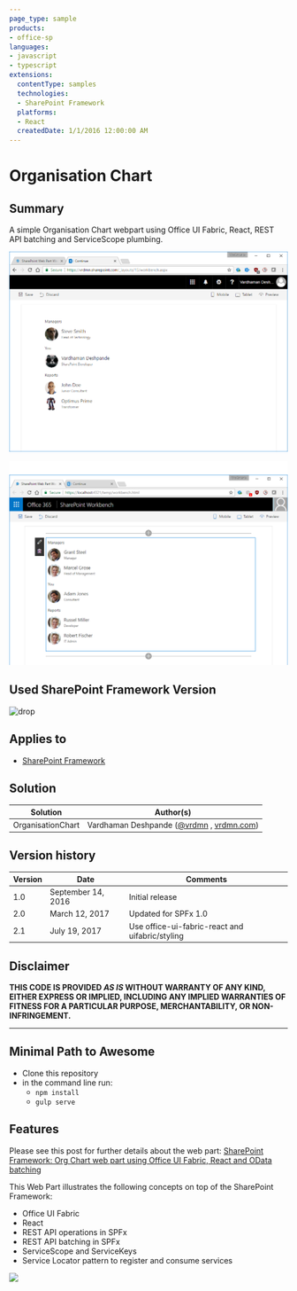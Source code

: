 ```yaml
---
page_type: sample
products:
- office-sp
languages:
- javascript
- typescript
extensions:
  contentType: samples
  technologies:
  - SharePoint Framework
  platforms:
  - React
  createdDate: 1/1/2016 12:00:00 AM
---
```

# Organisation Chart

## Summary
A simple Organisation Chart webpart using Office UI Fabric, React, REST API batching and ServiceScope plumbing. 

![Organisation Chart for the current user running in SharePoint](./assets/orgchart.png)

![Organisation Chart for the current user running in local Workbench](./assets/orgchart-mock.png)

## Used SharePoint Framework Version 
![drop](https://img.shields.io/badge/version-GA-green.svg)

## Applies to

* [SharePoint Framework](http://dev.office.com/sharepoint/docs/spfx/sharepoint-framework-overview)


## Solution

Solution|Author(s)
--------|---------
OrganisationChart | Vardhaman Deshpande ([@vrdmn](https://twitter.com/vrdmn) , [vrdmn.com](http://vrdmn.com))

## Version history

Version|Date|Comments
-------|----|--------
1.0|September 14, 2016|Initial release
2.0|March 12, 2017|Updated for SPFx 1.0
2.1|July 19, 2017|Use office-ui-fabric-react and uifabric/styling

## Disclaimer
**THIS CODE IS PROVIDED *AS IS* WITHOUT WARRANTY OF ANY KIND, EITHER EXPRESS OR IMPLIED, INCLUDING ANY IMPLIED WARRANTIES OF FITNESS FOR A PARTICULAR PURPOSE, MERCHANTABILITY, OR NON-INFRINGEMENT.**

---

## Minimal Path to Awesome

- Clone this repository
- in the command line run:
  - `npm install`
  - `gulp serve`


## Features

Please see this post for further details about the web part: [SharePoint Framework: Org Chart web part using Office UI Fabric, React and OData batching](http://www.vrdmn.com/2016/09/sharepoint-framework-org-chart-web-part.html)

This Web Part illustrates the following concepts on top of the SharePoint Framework:

- Office UI Fabric
- React
- REST API operations in SPFx
- REST API batching in SPFx
- ServiceScope and ServiceKeys
- Service Locator pattern to register and consume services

<img src="https://telemetry.sharepointpnp.com/sp-dev-fx-webparts/samples/react-organisationchart" />
